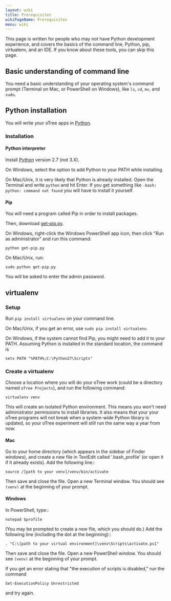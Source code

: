```yaml
---
layout: wiki
title: Prerequisites
wikiPageName: Prerequisites
menu: wiki
---
```


This page is written for people who may not have Python development experience, and covers the basics of the command line, Python, pip, virtualenv, and an IDE. If you know about these tools, you can skip this page.

## Basic understanding of command line

You need a basic understanding of your operating system's command prompt (Terminal on Mac, or PowerShell on Windows), like ``ls``, ``cd``, ``mv``, and ``sudo``.

## Python installation
You will write your oTree apps in [Python](http://www.python.org/).

### Installation

#### Python interpreter

Install [Python](http://www.python.org/) version 2.7 (not 3.X).

On Windows, select the option to add Python to your PATH while installing.

On Mac/Unix, it is very likely that Python is already installed. Open the Terminal and write ``python`` and hit Enter. If you get something like `-bash: python: command not found` you will have to install it yourself.

#### Pip

You will need a program called Pip in order to install packages.

Then, download [get-pip.py](https://raw.github.com/pypa/pip/master/contrib/get-pip.py).

On Windows, right-click the Windows PowerShell app icon, then click "Run as administrator" and run this command:

`python get-pip.py`

On Mac/Unix, run:

`sudo python get-pip.py`

You will be asked to enter the admin password.
	
## virtualenv

### Setup 

Run ``pip install virtualenv`` on your command line. 

On Mac/Unix, if you get an error, use ``sudo pip install virtualenv``.

On Windows, if the system cannot find Pip, you might need to add it to your PATH. Assuming Python is installed in the standard location, the command is

`setx PATH "%PATH%;C:\Python27\Scripts"`

### Create a virtualenv

Choose a location where you will do your oTree work (could be a directory named `oTree Projects`), and run the following command:

    virtualenv venv

This will create an isolated Python environment.
This means you won't need administrator permissions to install libraries.
It also means that your your oTree programs will not break when a system-wide Python library is updated,
so your oTree experiment will still run the same way a year from now.

#### Mac

Go to your home directory (which appears in the sidebar of Finder windows),
and create a new file in TextEdit called '.bash_profile' (or open it if it already exists).
Add the following line::

    source /[path to your venv]/venv/bin/activate

Then save and close the file. Open a new Terminal window.
You should see ``(venv)`` at the beginning of your prompt.

#### Windows

In PowerShell, type::

    notepad $profile

(You may be prompted to create a new file, which you should do.)
Add the following line (including the dot at the beginning)::

    . "C:\[path to your virtual environment]\venv\Scripts\activate.ps1"
    
Then save and close the file. Open a new PowerShell window.
You should see ``(venv)`` at the beginning of your prompt.

If you get an error stating that "the execution of scripts is disabled," run the command

`Set-ExecutionPolicy Unrestricted`

and try again.
